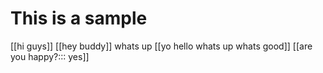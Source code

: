 # This is a sample
[[hi guys]] [[hey buddy]] whats up [[yo
hello whats up
whats good]]
[[are you happy?:::
yes]]
